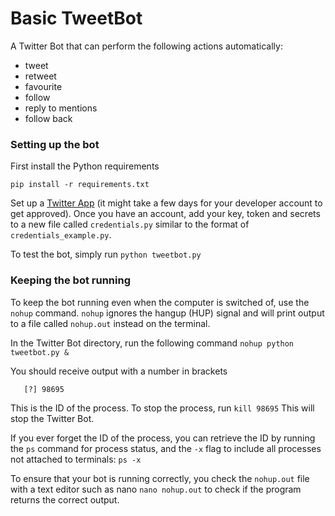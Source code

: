 # Basic TweetBot

A Twitter Bot that can perform the following actions automatically:
* tweet
* retweet
* favourite
* follow
* reply to mentions
* follow back

### Setting up the bot
First install the Python requirements
```
pip install -r requirements.txt
```

Set up a [Twitter App](https://apps.twitter.com/) (it might take a few days for your developer account to get approved). Once you have an account, add your key, token and secrets to a new file called `credentials.py` similar to the format of `credentials_example.py`.

To test the bot, simply run
```python tweetbot.py```

### Keeping the bot running
To keep the bot running even when the computer is switched of, use the `nohup` command. `nohup` ignores the hangup (HUP) signal and will print output to a file called `nohup.out` instead on the terminal.

In the Twitter Bot directory, run the following command
```nohup python tweetbot.py &```

You should receive output with a number in brackets
```Output:
   [?] 98695
```
This is the ID of the process. To stop the process, run
```kill 98695```
This will stop the Twitter Bot.

If you ever forget the ID of the process, you can retrieve the ID by running the `ps` command for process status, and the `-x` flag to include all processes not attached to terminals:
```ps -x```

To ensure that your bot is running correctly, you check the ```nohup.out``` file with a text editor such as nano
```nano nohup.out```
to check if the program returns the correct output. 
